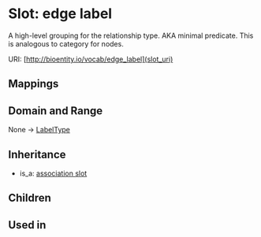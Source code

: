 # Slot: edge label


A high-level grouping for the relationship type. AKA minimal predicate. This is analogous to category for nodes.

URI: [http://bioentity.io/vocab/edge_label](slot_uri)
## Mappings

## Domain and Range

None -> [LabelType](LabelType.md)
## Inheritance

 *  is_a: [association slot](association_slot.md)
## Children

## Used in

